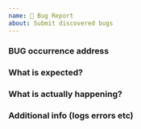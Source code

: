 ```yaml
---
name: 🐛 Bug Report
about: Submit discovered bugs
---
```


<!--
Please ensure you have read [wiki](https://github.com/xtaodada/PagerMaid-Modify/wiki), and provide all the information required by this template.
Otherwise the issue will be closed immediately.Please do not repeat the issue.
-->

### BUG occurrence address

### What is expected?

### What is actually happening?

### Additional info (logs errors etc)

<!--
Please ensure you have deployed the [master branch](https://github.com/xtaodada/PagerMaid-Modify/tree/master) 
-->